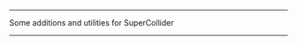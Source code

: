 _________________________________________________________________________

Some additions and utilities for SuperCollider
_________________________________________________________________________
